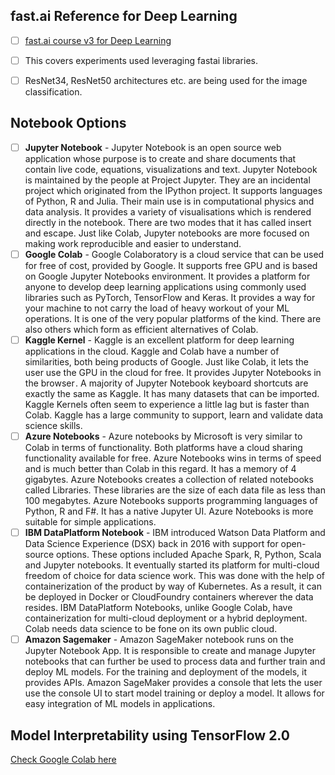 ## fast.ai Reference for Deep Learning

- [ ] [fast.ai course v3 for Deep Learning](https://course.fast.ai/index.html)

- [ ] This covers experiments used leveraging fastai libraries. 

- [ ] ResNet34, ResNet50 architectures etc. are being used for the image classification.

## Notebook Options

- [ ] **Jupyter Notebook** - Jupyter Notebook is an open source web application whose purpose is to create and share documents that contain live code, equations, visualizations and text. Jupyter Notebook is maintained by the people at Project Jupyter. They are an incidental project which originated from the IPython project. It supports languages of  Python, R and Julia. Their main use is in computational physics and data analysis. It provides a variety of visualisations which is rendered directly in the notebook. There are two modes that it has called insert and escape. Just like Colab, Jupyter notebooks are more focused on making work reproducible and easier to understand.
- [ ] **Google Colab** - Google Colaboratory is a cloud service that can be used for free of cost, provided by Google. It supports free GPU and is based on Google Jupyter Notebooks environment. It provides a platform for anyone to develop deep learning applications using commonly used libraries such as PyTorch, TensorFlow and Keras. It provides a way for your machine to not carry the load of heavy workout of your ML operations. It is one of the very popular platforms of the kind. There are also others which form as efficient alternatives of Colab.
- [ ] **Kaggle Kernel** - Kaggle is an excellent platform for deep learning applications in the cloud. Kaggle and Colab have a number of similarities, both being products of Google. Just like Colab, it lets the user use the GPU in the cloud for free. It provides Jupyter Notebooks in the browser . A majority of Jupyter Notebook keyboard shortcuts are exactly the same as Kaggle. It has many datasets that can be imported. Kaggle Kernels often seem to experience a little lag but is faster than Colab. Kaggle has a large community to support, learn and validate data science skills.
- [ ] **Azure Notebooks** - Azure notebooks by Microsoft is very similar to Colab in terms of functionality. Both platforms have a cloud sharing functionality available for free. Azure Notebooks wins in terms of speed and is much better than Colab in this regard. It has a memory of 4 gigabytes. Azure Notebooks creates a collection of related notebooks called Libraries. These libraries are the size of each data file as less than 100 megabytes. Azure Notebooks supports programming languages of Python, R and F#. It has a native Jupyter UI. Azure Notebooks is more suitable for simple applications.
- [ ] **IBM DataPlatform Notebook** - IBM introduced Watson Data Platform and Data Science Experience (DSX) back in 2016 with support for open-source options. These options included Apache Spark, R, Python, Scala and Jupyter notebooks. It eventually started its platform for multi-cloud freedom of choice for data science work. This was done with the help of containerization of the product by way of Kubernetes. As a result, it can be deployed in Docker or CloudFoundry containers wherever the data resides. IBM DataPlatform Notebooks, unlike Google Colab, have containerization for multi-cloud deployment or a hybrid deployment. Colab needs data science to be fone on its own public cloud.
- [ ] **Amazon Sagemaker** - Amazon SageMaker notebook runs on the Jupyter Notebook App. It is responsible to create and manage Jupyter notebooks that can further be used to process data and further train and deploy ML models. For the training and deployment of the models, it provides APIs. Amazon SageMaker provides a console that lets the user use the console UI to start model training or deploy a model. It allows for easy integration of ML models in applications. 

## Model Interpretability using TensorFlow 2.0

[Check Google Colab here](https://colab.research.google.com/drive/1xM6UZ9OdpGDnHBljZ0RglHV_kBrZ4e-9)

